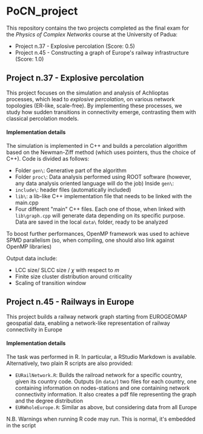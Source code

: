 # PoCN_project


This repository contains the two projects completed as the final exam for the *Physics of Complex Networks* course at the University of Padua:
- Project n.37 - Explosive percolation (Score: 0.5)
- Project n.45 - Constructing a graph of Europe's railway infrastructure (Score: 1.0)

## Project n.37 - Explosive percolation
This project focuses on the simulation and analysis of Achlioptas processes, which lead to *explosive percolation*, on various network topologies (ER-like, scale-free). By implementing these processes, we study how sudden transitions in connectivity emerge, contrasting them with classical percolation models.

#### Implementation details
The simulation is implemented in C++ and builds a percolation algorithm based on the Newman-Ziff method (which uses pointers, thus the choice of C++). Code is divided as follows:
- Folder `gen\`: Generative part of the algorithm
- Folder `proc\`: Data analysis performed using ROOT software (however, any data analysis oriented language will do the job)
Inside `gen\`:
- `include\`: header files (automatically included)
- `lib\`: a lib-like C++ implementation file that needs to be linked with the main.cpp
- Four different "main" C++ files. Each one of those, when linked with `lib\graph.cpp` will generate data depending on its specific purpose. Data are saved in the local `data\` folder, ready to be analyzed

To boost further performances, OpenMP framework was used to achieve SPMD parallelism (so, when compiling, one should also link against OpenMP libraries)

Output data include:
- LCC size/ SLCC size / $\chi$ with respect to $m$
- Finite size cluster distribution around criticality
- Scaling of transition window

## Project n.45 - Railways in Europe
This project builds a railway network graph starting from EUROGEOMAP geospatial data, enabling a network-like representation of railway connectivity in Europe

#### Implementation details
The task was performed in R. In particular, a RStudio Markdown is available. Alternatively, two plain R scripts are also provided:
- `EURailNetwork.R`: Builds the railroad network for a specific country, given its country code. Outputs (in `data/`) two files for each country, one containing information on nodes-stations and one containing network connectivity information. It also creates a pdf file representing the graph and the degree distribution
- `EURWholeEurope.R`: Similar as above, but considering data from all Europe

N.B. Warnings when running R code may run. This is normal, it's embedded in the script